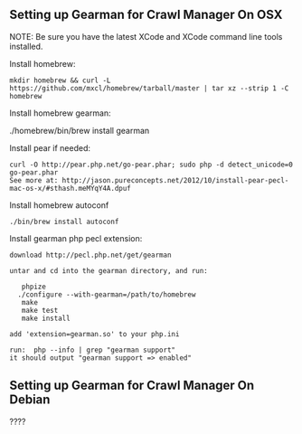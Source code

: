Setting up Gearman for Crawl Manager On OSX
-----------------------------------------------
NOTE: Be sure you have the latest XCode and XCode command line tools installed.

Install homebrew:

    mkdir homebrew && curl -L https://github.com/mxcl/homebrew/tarball/master | tar xz --strip 1 -C homebrew

Install homebrew gearman:

   ./homebrew/bin/brew install gearman

Install pear if needed:

    curl -O http://pear.php.net/go-pear.phar; sudo php -d detect_unicode=0 go-pear.phar 
    See more at: http://jason.pureconcepts.net/2012/10/install-pear-pecl-mac-os-x/#sthash.meMYqY4A.dpuf

Install homebrew autoconf

    ./bin/brew install autoconf

Install gearman php pecl extension:

    download http://pecl.php.net/get/gearman 

    untar and cd into the gearman directory, and run: 

       phpize
      ./configure --with-gearman=/path/to/homebrew
       make
       make test
       make install

    add 'extension=gearman.so' to your php.ini
    
    run:  php --info | grep "gearman support"
    it should output "gearman support => enabled"

Setting up Gearman for Crawl Manager On Debian
-----------------------------------------------
????




